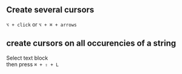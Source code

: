 ## Create several cursors
`⌥ + click` or `⌥ + ⌘ + arrows`

## create cursors on all occurencies of a string  
Select text block  
then press  `⌘ + ⇧ + L`

